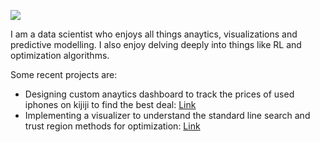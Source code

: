![](https://media.giphy.com/media/Nx0rz3jtxtEre/giphy.gif)


I am a data scientist who enjoys all things anaytics, visualizations and predictive modelling. I also enjoy delving deeply into things like RL and optimization algorithms. 

Some recent projects are:
  - Designing custom anaytics dashboard to track the prices of used iphones on kijiji to find the best deal: [Link](https://github.com/sachag678/iphone-tracker)
  - Implementing a visualizer to understand the standard line search and trust region methods for optimization: [Link](https://github.com/sachag678/optimization)
  



